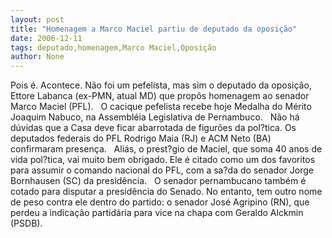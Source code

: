 ```yaml
---
layout: post
title: "Homenagem a Marco Maciel partiu de deputado da oposição"
date: 2006-12-11
tags: deputado,homenagem,Marco Maciel,Oposição
author: None
---
```


Pois é. Acontece. Não foi um pefelista,
 mas sim o deputado da oposição, Ettore Labanca (ex-PMN, atual MD) que propôs homenagem ao&nbsp;senador Marco Maciel (PFL).
&nbsp;
O cacique pefelista recebe hoje&nbsp;Medalha do Mérito Joaquim Nabuco,&nbsp;na Assembléia Legislativa de Pernambuco.
&nbsp;
Não há dúvidas que a Casa deve ficar abarrotada de figurões da pol?tica.&nbsp;Os deputados federais do PFL Rodrigo Maia (RJ) e ACM Neto (BA) confirmaram presença.
&nbsp;
Aliás,&nbsp;o prest?gio de Maciel, que&nbsp;soma 40 anos de vida pol?tica,&nbsp;vai muito bem obrigado.&nbsp;Ele é&nbsp;citado como um dos favoritos para assumir o comando nacional do PFL, com a sa?da do senador Jorge Bornhausen (SC) da presidência. 
&nbsp;
O senador pernambucano também é cotado para&nbsp;disputar a&nbsp;presidência do Senado. No entanto, tem outro nome de peso contra ele dentro do partido: o senador José Agripino (RN), que perdeu a indicação partidária para vice na chapa com Geraldo Alckmin (PSDB). 